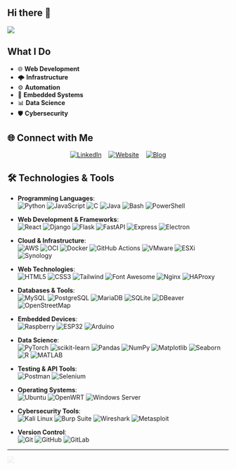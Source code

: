 ## Hi there 👋


<img src="https://media3.giphy.com/media/v1.Y2lkPTc5MGI3NjExNzNyYjBoOXoyOWRwZDRxYjdncDBsdTYzZXpneTN0YXpnb2djN2h1aiZlcD12MV9pbnRlcm5hbF9naWZfYnlfaWQmY3Q9Zw/8TkagzJHXLWmI/giphy.gif" />


## **What I Do**
- 🌐 **Web Development**
- 🌩️ **Infrastructure**
- ⚙️ **Automation**
- 🔧 **Embedded Systems**
- 📊 **Data Science**
- 🛡️ **Cybersecurity**


## 🌐 Connect with Me

<span style="display: flex; gap: 1rem; justify-content: center;">
<a href="https://linkedin.com/in/jaehoon0905"><img alt="LinkedIn" src="https://img.shields.io/badge/-LinkedIn-0077B5?style=for-the-badge&logo=linkedin&logoColor=white" /></a>
<a href="https://jxehxxn.github.io/"><img alt="Website" src="https://img.shields.io/badge/-Website-000000?style=for-the-badge&logo=googlechrome&logoColor=white" /></a>
<a href="https://jxehxxn.github.io/blog/"><img alt="Blog" src="https://img.shields.io/badge/-Blog-000000?style=for-the-badge&logo=dev.to&logoColor=white"/ ></a>
</span>

## 🛠️ Technologies & Tools

- **Programming Languages**:  
  <img alt="Python" src="https://img.shields.io/badge/-Python-3776AB?style=for-the-badge&logo=python&logoColor=white" />
  <img alt="JavaScript" src="https://img.shields.io/badge/-JavaScript-F7DF1E?style=for-the-badge&logo=javascript&logoColor=black" />
  <img alt="C" src="https://img.shields.io/badge/-C-A8B9CC?style=for-the-badge&logo=c&logoColor=white" />
  <img alt="Java" src="https://img.shields.io/badge/java-007396?style=for-the-badge&logo=java&logoColor=white" />
  <img alt="Bash" src="https://img.shields.io/badge/-Bash-4EAA25?style=for-the-badge&logo=gnu-bash&logoColor=white" />
  <img alt="PowerShell" src="https://img.shields.io/badge/-PowerShell-5391FE?style=for-the-badge&logo=powershell&logoColor=whi" />

- **Web Development & Frameworks**:  
  <img alt="React" src="https://img.shields.io/badge/-React-61DAFB?style=for-the-badge&logo=react&logoColor=black" />
  <img alt="Django" src="https://img.shields.io/badge/-Django-092E20?style=for-the-badge&logo=django&logoColor=white" />
  <img alt="Flask" src="https://img.shields.io/badge/-Flask-000000?style=for-the-badge&logo=flask&logoColor=white" />
  <img alt="FastAPI" src="https://img.shields.io/badge/-FastAPI-009688?style=for-the-badge&logo=fastapi&logoColor=white" />
  <img alt="Express" src="https://img.shields.io/badge/-Express-000000?style=for-the-badge&logo=express&logoColor=white" />
  <img alt="Electron" src="https://img.shields.io/badge/-Electron-47848F?style=for-the-badge&logo=electron&logoColor=white" />

- **Cloud & Infrastructure**:  
  <img alt="AWS" src="https://img.shields.io/badge/-AWS-232F3E?style=for-the-badge&logo=amazonwebservices&logoColor=white" />
  <img alt="OCI" src="https://img.shields.io/badge/-OCI-FF6A00?style=for-the-badge&logo=oracle&logoColor=white" />
  <img alt="Docker" src="https://img.shields.io/badge/-Docker-2496ED?style=for-the-badge&logo=docker&logoColor=white" />
  <img alt="GitHub Actions" src="https://img.shields.io/badge/-GitHub%20Actions-2088FF?style=for-the-badge&logo=githubactions&logoColor=white" />
  <img alt="VMware" src="https://img.shields.io/badge/-VMware-607078?style=for-the-badge&logo=vmware&logoColor=white" />
  <img alt="ESXi" src="https://img.shields.io/badge/-ESXi-607078?style=for-the-badge&logo=vmware&logoColor=white" />
  <img alt="Synology" src="https://img.shields.io/badge/-Synology-1D2D44?style=for-the-badge&logo=synology&logoColor=white" />

- **Web Technologies**:  
  <img alt="HTML5" src="https://img.shields.io/badge/-HTML5-E34F26?style=for-the-badge&logo=html5&logoColor=white" />
  <img alt="CSS3" src="https://img.shields.io/badge/-CSS3-1572B6?style=for-the-badge&logo=css3&logoColor=white" />
  <img alt="Tailwind" src="https://img.shields.io/badge/-Tailwind-06B6D4?style=for-the-badge&logo=tailwindcss&logoColor=white" />
  <img alt="Font Awesome" src="https://img.shields.io/badge/-Font%20Awesome-3399FF?style=for-the-badge&logo=font-awesome&logoColor=white" />
  <img alt="Nginx" src="https://img.shields.io/badge/-Nginx-009639?style=for-the-badge&logo=nginx&logoColor=white" />
  <img alt="HAProxy" src="https://img.shields.io/badge/-HAProxy-2261B3?style=for-the-badge&logo=haproxy&logoColor=white" />

- **Databases & Tools**:  
  <img alt="MySQL" src="https://img.shields.io/badge/-MySQL-4479A1?style=for-the-badge&logo=mysql&logoColor=white" />
  <img alt="PostgreSQL" src="https://img.shields.io/badge/-PostgreSQL-4169E1?style=for-the-badge&logo=postgresql&logoColor=white" />
  <img alt="MariaDB" src="https://img.shields.io/badge/-MariaDB-003B57?style=for-the-badge&logo=mariadb&logoColor=white" />
  <img alt="SQLite" src="https://img.shields.io/badge/-SQLite-003B57?style=for-the-badge&logo=sqlite&logoColor=white" />
  <img alt="DBeaver" src="https://img.shields.io/badge/-DBeaver-000000?style=for-the-badge&logo=dbeaver&logoColor=white" />
  <img alt="OpenStreetMap" src="https://img.shields.io/badge/-OpenStreetMap-7EBC6F?style=for-the-badge&logo=openstreetmap&logoColor=white" />

- **Embedded Devices**:  
  <img alt="Raspberry" Pi src="https://img.shields.io/badge/-Raspberry%20Pi-A22846?style=for-the-badge&logo=raspberrypi&logoColor=white" />
  <img alt="ESP32" src="https://img.shields.io/badge/-ESP32-E7352C?style=for-the-badge&logo=espressif&&logoColor=white" />
  <img alt="Arduino" src="https://img.shields.io/badge/-Arduino-00979D?style=for-the-badge&logo=arduino&logoColor=white" />

- **Data Science**:  
  <img alt="PyTorch" src="https://img.shields.io/badge/-PyTorch-EE4C2C?style=for-the-badge&logo=pytorch&logoColor=white" />
  <img alt="scikit-learn" src="https://img.shields.io/badge/-Scikit%20Learn-F7931E?style=for-the-badge&logo=scikit-learn&logoColor=white" />
  <img alt="Pandas" src="https://img.shields.io/badge/-Pandas-150458?style=for-the-badge&logo=pandas&logoColor=white" />
  <img alt="NumPy" src="https://img.shields.io/badge/-NumPy-013243?style=for-the-badge&logo=numpy&logoColor=white" />
  <img alt="Matplotlib" src="https://img.shields.io/badge/-Matplotlib-11557C?style=for-the-badge&logo=python&logoColor=white" />
  <img alt="Seaborn" src="https://img.shields.io/badge/-Seaborn-3776AB?style=for-the-badge&logo=python&logoColor=white" />
  <img alt="R" src="https://img.shields.io/badge/-R-276DC3?style=for-the-badge&logo=r&logoColor=white" />
  <img alt="MATLAB" src="https://img.shields.io/badge/-MATLAB-0076A8?style=for-the-badge&logoColor=white" />

- **Testing & API Tools**:  
  <img alt="Postman" src="https://img.shields.io/badge/-Postman-FF6C37?style=for-the-badge&logo=postman&logoColor=white" />
  <img alt="Selenium" src="https://img.shields.io/badge/-Selenium-43B02A?style=for-the-badge&logo=selenium&logoColor=white" />

- **Operating Systems**:  
  <img alt="Ubuntu" src="https://img.shields.io/badge/-Ubuntu-E95420?style=for-the-badge&logo=ubuntu&logoColor=white" />
  <img alt="OpenWRT" src="https://img.shields.io/badge/-OpenWRT-1D7F35?style=for-the-badge&logo=openwrt&logoColor=white" />
  <img alt="Windows Server" src="https://img.shields.io/badge/-Windows%20Server-00A4EF?style=for-the-badge&logo=windows-server&logoColor=white" />

- **Cybersecurity Tools**:  
  <img alt="Kali Linux" src="https://img.shields.io/badge/-Kali%20Linux-557C94?style=for-the-badge&logo=kalilinux&logoColor=white" />
  <img alt="Burp Suite" src="https://img.shields.io/badge/-Burp%20Suite-FF6F00?style=for-the-badge&logo=burpsuite&logoColor=white" />
  <img alt="Wireshark" src="https://img.shields.io/badge/-Wireshark-1679A7?style=for-the-badge&logo=wireshark&logoColor=white" />
  <img alt="Metasploit" src="https://img.shields.io/badge/-Metasploit-000000?style=for-the-badge&logo=metasploit" />

- **Version Control**:  
  <img alt="Git" src="https://img.shields.io/badge/-Git-F05032?style=for-the-badge&logo=git&logoColor=white" />
  <img alt="GitHub" src="https://img.shields.io/badge/-GitHub-181717?style=for-the-badge&logo=github&logoColor=white" />
  <img alt="GitLab" src="https://img.shields.io/badge/-GitLab-FC6D26?style=for-the-badge&logo=gitlab&logoColor=white" />

---

<img src="https://hits.seeyoufarm.com/api/count/incr/badge.svg?url=https%3A%2F%2Fgithub.com%2Fjaehoon0905%2F&count_bg=%23000000&title_bg=%23000000&icon=&icon_color=%23000000&title=&edge_flat=true" style="display:block; width=1px; height=1px; opacity: 0.1;" />
